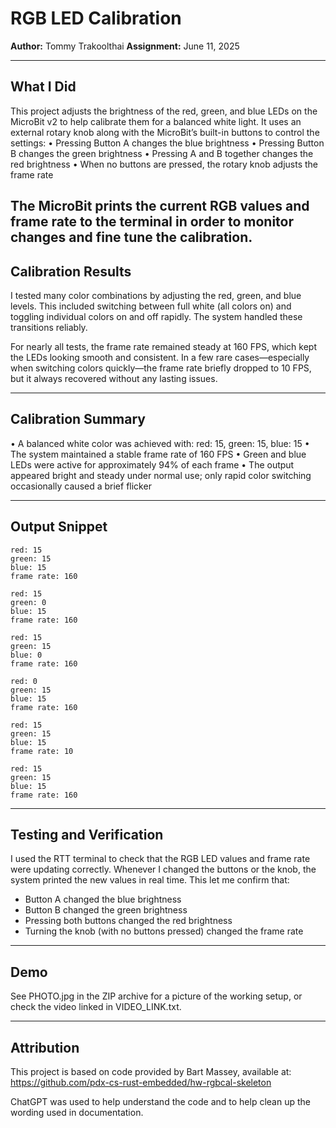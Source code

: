 # RGB LED Calibration

**Author:** Tommy Trakoolthai
**Assignment:** June 11, 2025

---

## What I Did

This project adjusts the brightness of the red, green, and blue LEDs on the MicroBit v2 to help calibrate them for a balanced white light. It uses an external rotary knob along with the MicroBit’s built-in buttons to control the settings:
	•	Pressing Button A changes the blue brightness
	•	Pressing Button B changes the green brightness
	•	Pressing A and B together changes the red brightness
	•	When no buttons are pressed, the rotary knob adjusts the frame rate

The MicroBit prints the current RGB values and frame rate to the terminal in order to monitor changes and fine tune the calibration.
---

## Calibration Results

I tested many color combinations by adjusting the red, green, and blue levels. This included switching between full white (all colors on) and toggling individual colors on and off rapidly. The system handled these transitions reliably.

For nearly all tests, the frame rate remained steady at 160 FPS, which kept the LEDs looking smooth and consistent. In a few rare cases—especially when switching colors quickly—the frame rate briefly dropped to 10 FPS, but it always recovered without any lasting issues.

---

## Calibration Summary

  • A balanced white color was achieved with: red: 15, green: 15, blue: 15
	•	The system maintained a stable frame rate of 160 FPS
	•	Green and blue LEDs were active for approximately 94% of each frame
	•	The output appeared bright and steady under normal use; only rapid color switching occasionally caused a brief flicker

---

## Output Snippet
```
red: 15
green: 15
blue: 15
frame rate: 160

red: 15
green: 0
blue: 15
frame rate: 160

red: 15
green: 15
blue: 0
frame rate: 160

red: 0
green: 15
blue: 15
frame rate: 160

red: 15
green: 15
blue: 15
frame rate: 10

red: 15
green: 15
blue: 15
frame rate: 160
```

---

## Testing and Verification

I used the RTT terminal to check that the RGB LED values and frame rate were updating correctly. Whenever I changed the buttons or the knob, the system printed the new values in real time. This let me confirm that:

- Button A changed the blue brightness
- Button B changed the green brightness
- Pressing both buttons changed the red brightness
- Turning the knob (with no buttons pressed) changed the frame rate

---

## Demo

See PHOTO.jpg in the ZIP archive for a picture of the working setup, or check the video linked in VIDEO_LINK.txt.

---

## Attribution

This project is based on code provided by Bart Massey, available at:
https://github.com/pdx-cs-rust-embedded/hw-rgbcal-skeleton

ChatGPT was used to help understand the code and to help clean up the wording used in documentation.
